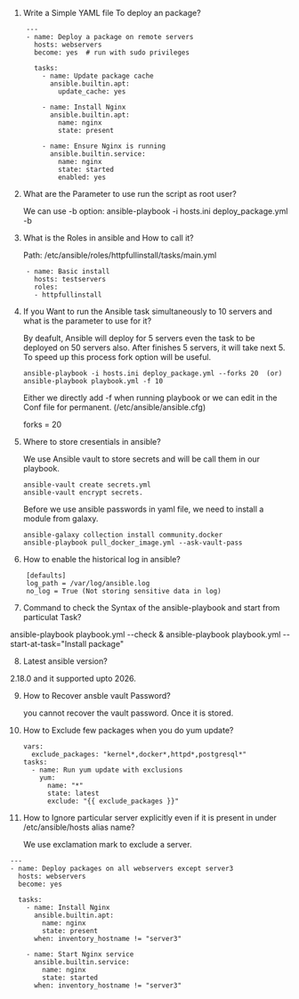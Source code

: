1. Write a Simple YAML file To deploy an package?

```
    ---
    - name: Deploy a package on remote servers
      hosts: webservers
      become: yes  # run with sudo privileges

      tasks:
        - name: Update package cache
          ansible.builtin.apt:
            update_cache: yes

        - name: Install Nginx
          ansible.builtin.apt:
            name: nginx
            state: present

        - name: Ensure Nginx is running
          ansible.builtin.service:
            name: nginx
            state: started
            enabled: yes
```


2. What are the Parameter to use run the script as root user?

    We can use -b option: ansible-playbook -i hosts.ini deploy_package.yml -b


3. What is the Roles in ansible and How to call it?

    Path: /etc/ansible/roles/httpfullinstall/tasks/main.yml

```
    - name: Basic install
      hosts: testservers
      roles:
      - httpfullinstall
```


4. If you Want to run the Ansible task simultaneously to 10 servers and what is the parameter to use for it?

    By deafult, Ansible will deploy for 5 servers even the task to be deployed on 50 servers also. After finishes 5 servers, it will take next 5. To speed up this process fork option will be useful. 
    ```
    ansible-playbook -i hosts.ini deploy_package.yml --forks 20  (or)  ansible-playbook playbook.yml -f 10
    ```
    Either we directly add -f when running playbook or we can edit in the Conf file for permanent. (/etc/ansible/ansible.cfg)

    forks = 20  


5. Where to store cresentials in ansible?

    We use Ansible vault to store secrets and will be call them in our playbook.

    ```
    ansible-vault create secrets.yml 
    ansible-vault encrypt secrets.
    ```
    Before we use ansible passwords in yaml file, we need to install a module from galaxy.
    ```
    ansible-galaxy collection install community.docker
    ansible-playbook pull_docker_image.yml --ask-vault-pass
    ```

6. How to enable the historical log in ansible?

```
    [defaults] 
    log_path = /var/log/ansible.log 
    no_log = True (Not storing sensitive data in log)
```


7. Command to check the Syntax of the ansible-playbook and start from particulat Task?

ansible-playbook playbook.yml --check & ansible-playbook playbook.yml --start-at-task="Install package"


8. Latest ansible version?

2.18.0 and it supported upto 2026.


9. How to Recover ansble vault Password?

    you cannot recover the vault password. Once it is stored.


10. How to Exclude few packages when you do yum update?

    ```
    vars:
      exclude_packages: "kernel*,docker*,httpd*,postgresql*"
    tasks:
      - name: Run yum update with exclusions
        yum:
          name: "*"
          state: latest
          exclude: "{{ exclude_packages }}"
    ```


11. How to Ignore particular server explicitly even if it is present in under /etc/ansible/hosts alias name?

    We use exclamation mark to exclude a server.

```
---
- name: Deploy packages on all webservers except server3
  hosts: webservers
  become: yes

  tasks:
    - name: Install Nginx
      ansible.builtin.apt:
        name: nginx
        state: present
      when: inventory_hostname != "server3"

    - name: Start Nginx service
      ansible.builtin.service:
        name: nginx
        state: started
      when: inventory_hostname != "server3"
```
